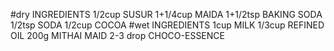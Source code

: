 #dry INGREDIENTS
1/2cup SUSUR
1+1/4cup MAIDA
1+1/2tsp BAKING SODA
1/2tsp SODA
1/2cup COCOA
#wet INGREDIENTS
1cup MILK
1/3cup REFINED OIL
200g MITHAI MAID
2-3 drop CHOCO-ESSENCE
